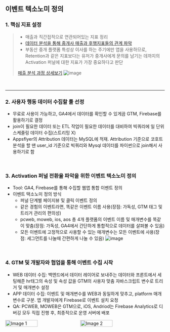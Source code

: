 ## 이벤트 텍소노미 정의
### 1. 핵심 지표 설정
>- 매출과 직간접적으로 연관되어있는 지표 정리
>- [데이터 분석을 통해 중개사 매출과 후행지표들의 관계 파악](https://github.com/kunyoungkim/portfolio/blob/main/event_taxonomy/sales_analysis.ipynb)
>- 부동산 중개 플랫폼 특성상 이사를 하는 주기에만 앱을 사용하므로, Retention과 같은 지표보다는 유저가 중개사에게 문의를 남기는 데까지의 Activation 퍼널에 대한 지표가 가장 중요하다고 판단
>  
>[매출 분석 과정 상세보기](https://github.com/kunyoungkim/portfolio/blob/main/event_taxonomy/sales_analysis.ipynb)
![image](https://github.com/user-attachments/assets/bca115ca-a174-4478-8fc0-b9da7c8fc66e)
<br>

----

### 2. 사용자 행동 데이터 수집할 툴 선정
- 무료로 사용이 가능하고, GA4에서 데이터를 확인할 수 있게끔 GTM, Firebase를 활용하기로 결정
- join이 필요한 데이터 또는 ETL 작업이 필요한 데이터를 대비하여 빅쿼리에 일 단위 스케줄링 데이터 수집(스트리밍 X)
- Appsflyer의 Attribution 데이터는 MySQL에 적재. Attribution 기준으로 코호트 분석을 할 땐 user_id 기준으로 빅쿼리와 Mysql 데이터를 파이썬으로 join해서 사용하기로 함
<br>

### 3. Activation 퍼널 전환율 파악을 위한 이벤트 텍소노미 정의
- Tool: GA4, Firebase를 통해 수집할 웹앱 통합 이벤트 정의
- 이벤트 택소노미 정의 방식
    - 퍼널 단계별 페이지뷰 및 클릭 이벤트 정의
    - 같은 경험의 이벤트라면, 똑같은 이벤트 이름 사용(장점: 가독성, GTM 태그 및 트리거 관리의 편의성)
    - pcweb, moweb, ios, aos 총 4개 플랫폼의 이벤트 이름 및 매개변수를 똑같이 맞춤(장점: 가독성, GA4에서 간단하게 통합적으로 데이터를 살펴볼 수 있음)
    - 모든 이벤트에 고정적으로 사용할 수 있는 매개변수는 모든 이벤트에 사용(장점: 세그먼트를 나눌때 간편하게 나눌 수 있음)
![image](https://github.com/user-attachments/assets/828096b3-fe88-4ffd-9085-cc6acedcb7b0)
<br>

### 4. GTM 및 개발자와 협업을 통해 이벤트 수집 시작
- WEB 데이터 수집: 백엔드에서 데이터 레이어로 보내주는 데이터와 프론트에서 세팅해준 hr태그의 속성 및 속성 값을 GTM의 사용자 맞춤 자바스크립트 변수로 트리거 및 매개변수 설정
- APP 데이터 수집: 이벤트 및 매개변수를 WEB과 동일하게 맞추고, platform 매개변수로 구분. 앱 개발자에게 Firebase로 이벤트 설치 요청
- QA: PCWEB, MOWEB은 GTM으로, iOS, Andriod는 Firebase Analytics로 디버깅 모두 직접 진행 후, 최종적으로 운영 서버에 배포
<div style="display: flex; align-items: center; gap: 10px;">
    <img src="https://github.com/user-attachments/assets/57b82158-ef1f-439f-b1dc-d5f1a276438a" alt="Image 1" style="width: 45%;"/>
    <img src="https://github.com/user-attachments/assets/7b0656c9-5519-47ba-9407-d0d638af4c83" alt="Image 2" style="width: 45%;"/>
</div>
